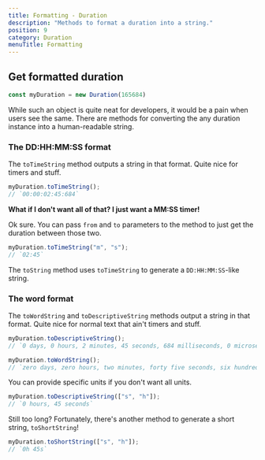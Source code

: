 ```yaml
---
title: Formatting - Duration
description: "Methods to format a duration into a string."
position: 9
category: Duration
menuTitle: Formatting
---
```


## Get formatted duration


```ts
const myDuration = new Duration(165684)
```

While such an object is quite neat for developers, it would be a pain when users see the same. There are methods for converting the any duration instance into a human-readable string.

### The DD:HH:MM:SS format

The `toTimeString` method outputs a string in that format. Quite nice for timers and stuff.
```ts
myDuration.toTimeString();
// `00:00:02:45:684`
```

**What if I don't want all of that? I just want a MM:SS timer!**

Ok sure. You can pass `from` and `to` parameters to the method to just get the duration between those two.
```ts
myDuration.toTimeString("m", "s");
// `02:45`
```

<alert type = "info">The `toString` method uses `toTimeString` to generate a `DD:HH:MM:SS`-like string.</alert>

### The word format

The `toWordString` and `toDescriptiveString` methods output a string in that format. Quite nice for normal text that ain't timers and stuff.
```ts
myDuration.toDescriptiveString();
// `0 days, 0 hours, 2 minutes, 45 seconds, 684 milliseconds, 0 microseconds, 0 nanoseconds`

myDuration.toWordString();
// `zero days, zero hours, two minutes, forty five seconds, six hundred and eighty four milliseconds, zero microseconds, zero nanoseconds`
```

You can provide specific units if you don't want all units.
```ts
myDuration.toDescriptiveString(["s", "h"]);
// `0 hours, 45 seconds`
```

Still too long? Fortunately, there's another method to generate a short string, `toShortString`!
```ts
myDuration.toShortString(["s", "h"]);
// `0h 45s`
```